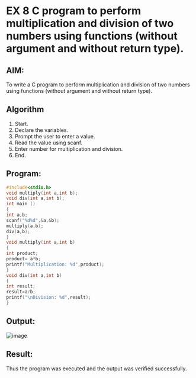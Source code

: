 # EX 8 C program to perform multiplication and division of two numbers using functions (without argument and without return type).
## AIM:
To write a C program to perform multiplication and division of two numbers using functions (without argument and without return type).

## Algorithm
1. Start.
2. Declare the variables.
3. Prompt the user to enter a value.
4. Read the value using scanf.
5. Enter number for multiplication and division.
6. End. 

## Program:
```c
#include<stdio.h>
void multiply(int a,int b); 
void div(int a,int b);
int main ()
{
int a,b; 
scanf("%d%d",&a,&b); 
multiply(a,b);
div(a,b);
}
void multiply(int a,int b)
{
int product; 
product= a*b;
printf("Multiplication: %d",product);
}
void div(int a,int b)
{
int result; 
result=a/b;
printf("\nDivision: %d",result);
}
```


## Output:
![image](https://github.com/user-attachments/assets/5d2685e2-deca-439b-97af-a2191a94226f)





## Result:
Thus the program was executed and the output was verified successfully.
